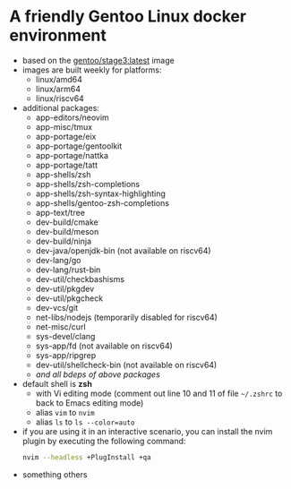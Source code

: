 # A friendly Gentoo Linux docker environment

- based on the [gentoo/stage3:latest](https://hub.docker.com/r/gentoo/stage3) image
- images are built weekly for platforms:
  - linux/amd64
  - linux/arm64
  - linux/riscv64
- additional packages:
  - app-editors/neovim
  - app-misc/tmux
  - app-portage/eix
  - app-portage/gentoolkit
  - app-portage/nattka
  - app-portage/tatt
  - app-shells/zsh
  - app-shells/zsh-completions
  - app-shells/zsh-syntax-highlighting
  - app-shells/gentoo-zsh-completions
  - app-text/tree
  - dev-build/cmake
  - dev-build/meson
  - dev-build/ninja
  - dev-java/openjdk-bin (not available on riscv64)
  - dev-lang/go
  - dev-lang/rust-bin
  - dev-util/checkbashisms
  - dev-util/pkgdev
  - dev-util/pkgcheck
  - dev-vcs/git
  - net-libs/nodejs (temporarily disabled for riscv64)
  - net-misc/curl
  - sys-devel/clang
  - sys-app/fd (not available on riscv64)
  - sys-app/ripgrep
  - dev-util/shellcheck-bin (not available on riscv64)
  - *and all bdeps of above packages*
- default shell is **zsh**
  - with Vi editing mode
    (comment out line 10 and 11 of file `~/.zshrc` to back to Emacs editing mode)
  - alias `vim` to `nvim`
  - alias `ls` to `ls --color=auto`
- if you are using it in an interactive scenario, you can install the nvim plugin by executing the following command:
  ```bash
  nvim --headless +PlugInstall +qa
  ```
- something others
